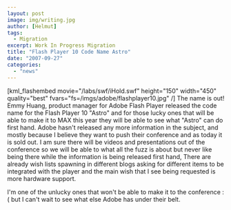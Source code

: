 ```yaml
---
layout: post
image: img/writing.jpg
author: [Helmut]
tags:
  - Migration
excerpt: Work In Progress Migration
title: "Flash Player 10 Code Name Astro"
date: "2007-09-27"
categories: 
  - "news"
---
```


\[kml\_flashembed movie="/labs/swf/iHold.swf" height="150" width="450" quality="best" fvars="fs=/imgs/adobe/flashplayer10.jpg" /\] The name is out! Emmy Huang, product manager for Adobe Flash Player released the code name for the Flash Player 10 "Astro" and for those lucky ones that will be able to make it to MAX this year they will be able to see what "Astro" can do first hand. Adobe hasn't released any more information in the subject, and mostly because I believe they want to push their conference and as today it is sold out. I am sure there will be videos and presentations out of the conference so we will be able to what all the fuzz is about but never like being there while the information is being released first hand, There are already wish lists spawning in different blogs asking for different items to be integrated with the player and the main wish that I see being requested is more hardware support.

I'm one of the unlucky ones that won't be able to make it to the conference :( but I can't wait to see what else Adobe has under their belt.

